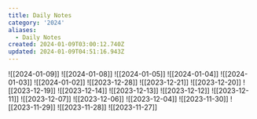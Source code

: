 ```yaml
---
title: Daily Notes
category: '2024'
aliases:
  - Daily Notes
created: 2024-01-09T03:00:12.740Z
updated: 2024-01-09T04:51:16.943Z
---
```


![[2024-01-09]]
![[2024-01-08]]
![[2024-01-05]]
![[2024-01-04]]
![[2024-01-03]]
![[2024-01-02]]
![[2023-12-28]]
![[2023-12-21]]
![[2023-12-20]]
![[2023-12-19]]
![[2023-12-14]]
![[2023-12-13]]
![[2023-12-12]]
![[2023-12-11]]
![[2023-12-07]]
![[2023-12-06]]
![[2023-12-04]]
![[2023-11-30]]
![[2023-11-29]]
![[2023-11-28]]
![[2023-11-27]]

